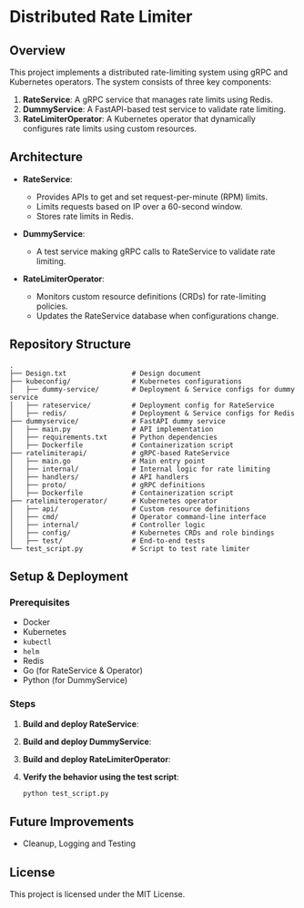 # Distributed Rate Limiter

## Overview
This project implements a distributed rate-limiting system using gRPC and Kubernetes operators. The system consists of three key components:

1. **RateService**: A gRPC service that manages rate limits using Redis.
2. **DummyService**: A FastAPI-based test service to validate rate limiting.
3. **RateLimiterOperator**: A Kubernetes operator that dynamically configures rate limits using custom resources.

## Architecture

- **RateService**:
  - Provides APIs to get and set request-per-minute (RPM) limits.
  - Limits requests based on IP over a 60-second window.
  - Stores rate limits in Redis.
  
- **DummyService**:
  - A test service making gRPC calls to RateService to validate rate limiting.
  
- **RateLimiterOperator**:
  - Monitors custom resource definitions (CRDs) for rate-limiting policies.
  - Updates the RateService database when configurations change.

## Repository Structure
```
.
├── Design.txt                # Design document
├── kubeconfig/               # Kubernetes configurations
│   ├── dummy-service/        # Deployment & Service configs for dummy service
│   ├── rateservice/          # Deployment config for RateService
│   ├── redis/                # Deployment & Service configs for Redis
├── dummyservice/             # FastAPI dummy service
│   ├── main.py               # API implementation
│   ├── requirements.txt      # Python dependencies
│   ├── Dockerfile            # Containerization script
├── ratelimiterapi/           # gRPC-based RateService
│   ├── main.go               # Main entry point
│   ├── internal/             # Internal logic for rate limiting
│   ├── handlers/             # API handlers
│   ├── proto/                # gRPC definitions
│   ├── Dockerfile            # Containerization script
├── ratelimiteroperator/      # Kubernetes operator
│   ├── api/                  # Custom resource definitions
│   ├── cmd/                  # Operator command-line interface
│   ├── internal/             # Controller logic
│   ├── config/               # Kubernetes CRDs and role bindings
│   ├── test/                 # End-to-end tests
└── test_script.py            # Script to test rate limiter
```

## Setup & Deployment

### Prerequisites
- Docker
- Kubernetes
- `kubectl`
- `helm`
- Redis
- Go (for RateService & Operator)
- Python (for DummyService)

### Steps


1. **Build and deploy RateService**:


2. **Build and deploy DummyService**:


3. **Build and deploy RateLimiterOperator**:

4. **Verify the behavior using the test script**:
   ```sh
   python test_script.py
   ```

## Future Improvements
- Cleanup, Logging and Testing

## License
This project is licensed under the MIT License.

